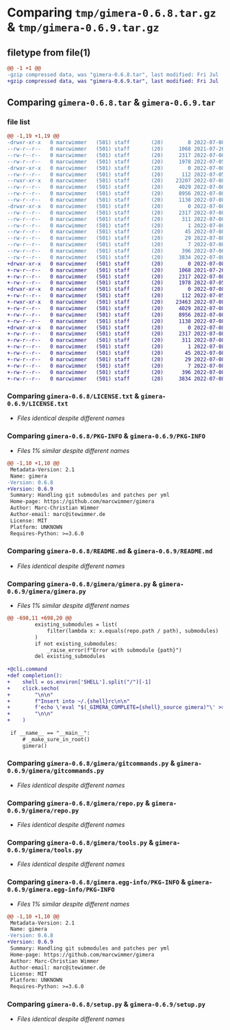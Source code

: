 # Comparing `tmp/gimera-0.6.8.tar.gz` & `tmp/gimera-0.6.9.tar.gz`

## filetype from file(1)

```diff
@@ -1 +1 @@
-gzip compressed data, was "gimera-0.6.8.tar", last modified: Fri Jul  8 13:35:54 2022, max compression
+gzip compressed data, was "gimera-0.6.9.tar", last modified: Fri Jul  8 21:48:00 2022, max compression
```

## Comparing `gimera-0.6.8.tar` & `gimera-0.6.9.tar`

### file list

```diff
@@ -1,19 +1,19 @@
-drwxr-xr-x   0 marcwimmer   (501) staff       (20)        0 2022-07-08 13:35:54.532995 gimera-0.6.8/
--rw-r--r--   0 marcwimmer   (501) staff       (20)     1068 2021-07-26 15:49:47.000000 gimera-0.6.8/LICENSE.txt
--rw-r--r--   0 marcwimmer   (501) staff       (20)     2317 2022-07-08 13:35:54.533078 gimera-0.6.8/PKG-INFO
--rw-r--r--   0 marcwimmer   (501) staff       (20)     1978 2022-07-05 06:37:51.000000 gimera-0.6.8/README.md
-drwxr-xr-x   0 marcwimmer   (501) staff       (20)        0 2022-07-08 13:35:54.530357 gimera-0.6.8/gimera/
--rw-r--r--   0 marcwimmer   (501) staff       (20)      112 2022-07-05 17:42:31.000000 gimera-0.6.8/gimera/__init__.py
--rwxr-xr-x   0 marcwimmer   (501) staff       (20)    23207 2022-07-08 13:35:42.000000 gimera-0.6.8/gimera/gimera.py
--rw-r--r--   0 marcwimmer   (501) staff       (20)     4029 2022-07-08 13:35:42.000000 gimera-0.6.8/gimera/gitcommands.py
--rw-r--r--   0 marcwimmer   (501) staff       (20)     8956 2022-07-08 13:35:42.000000 gimera-0.6.8/gimera/repo.py
--rw-r--r--   0 marcwimmer   (501) staff       (20)     1138 2022-07-08 13:35:42.000000 gimera-0.6.8/gimera/tools.py
-drwxr-xr-x   0 marcwimmer   (501) staff       (20)        0 2022-07-08 13:35:54.532848 gimera-0.6.8/gimera.egg-info/
--rw-r--r--   0 marcwimmer   (501) staff       (20)     2317 2022-07-08 13:35:54.000000 gimera-0.6.8/gimera.egg-info/PKG-INFO
--rw-r--r--   0 marcwimmer   (501) staff       (20)      311 2022-07-08 13:35:54.000000 gimera-0.6.8/gimera.egg-info/SOURCES.txt
--rw-r--r--   0 marcwimmer   (501) staff       (20)        1 2022-07-08 13:35:54.000000 gimera-0.6.8/gimera.egg-info/dependency_links.txt
--rw-r--r--   0 marcwimmer   (501) staff       (20)       45 2022-07-08 13:35:54.000000 gimera-0.6.8/gimera.egg-info/entry_points.txt
--rw-r--r--   0 marcwimmer   (501) staff       (20)       29 2022-07-08 13:35:54.000000 gimera-0.6.8/gimera.egg-info/requires.txt
--rw-r--r--   0 marcwimmer   (501) staff       (20)        7 2022-07-08 13:35:54.000000 gimera-0.6.8/gimera.egg-info/top_level.txt
--rw-r--r--   0 marcwimmer   (501) staff       (20)      396 2022-07-08 13:35:54.533568 gimera-0.6.8/setup.cfg
--rw-r--r--   0 marcwimmer   (501) staff       (20)     3834 2022-07-08 13:35:42.000000 gimera-0.6.8/setup.py
+drwxr-xr-x   0 marcwimmer   (501) staff       (20)        0 2022-07-08 21:48:00.943252 gimera-0.6.9/
+-rw-r--r--   0 marcwimmer   (501) staff       (20)     1068 2021-07-26 15:49:47.000000 gimera-0.6.9/LICENSE.txt
+-rw-r--r--   0 marcwimmer   (501) staff       (20)     2317 2022-07-08 21:48:00.943340 gimera-0.6.9/PKG-INFO
+-rw-r--r--   0 marcwimmer   (501) staff       (20)     1978 2022-07-05 06:37:51.000000 gimera-0.6.9/README.md
+drwxr-xr-x   0 marcwimmer   (501) staff       (20)        0 2022-07-08 21:48:00.923126 gimera-0.6.9/gimera/
+-rw-r--r--   0 marcwimmer   (501) staff       (20)      112 2022-07-05 17:42:31.000000 gimera-0.6.9/gimera/__init__.py
+-rwxr-xr-x   0 marcwimmer   (501) staff       (20)    23463 2022-07-08 21:47:57.000000 gimera-0.6.9/gimera/gimera.py
+-rw-r--r--   0 marcwimmer   (501) staff       (20)     4029 2022-07-08 13:35:42.000000 gimera-0.6.9/gimera/gitcommands.py
+-rw-r--r--   0 marcwimmer   (501) staff       (20)     8956 2022-07-08 13:35:42.000000 gimera-0.6.9/gimera/repo.py
+-rw-r--r--   0 marcwimmer   (501) staff       (20)     1138 2022-07-08 13:35:42.000000 gimera-0.6.9/gimera/tools.py
+drwxr-xr-x   0 marcwimmer   (501) staff       (20)        0 2022-07-08 21:48:00.943026 gimera-0.6.9/gimera.egg-info/
+-rw-r--r--   0 marcwimmer   (501) staff       (20)     2317 2022-07-08 21:48:00.000000 gimera-0.6.9/gimera.egg-info/PKG-INFO
+-rw-r--r--   0 marcwimmer   (501) staff       (20)      311 2022-07-08 21:48:00.000000 gimera-0.6.9/gimera.egg-info/SOURCES.txt
+-rw-r--r--   0 marcwimmer   (501) staff       (20)        1 2022-07-08 21:48:00.000000 gimera-0.6.9/gimera.egg-info/dependency_links.txt
+-rw-r--r--   0 marcwimmer   (501) staff       (20)       45 2022-07-08 21:48:00.000000 gimera-0.6.9/gimera.egg-info/entry_points.txt
+-rw-r--r--   0 marcwimmer   (501) staff       (20)       29 2022-07-08 21:48:00.000000 gimera-0.6.9/gimera.egg-info/requires.txt
+-rw-r--r--   0 marcwimmer   (501) staff       (20)        7 2022-07-08 21:48:00.000000 gimera-0.6.9/gimera.egg-info/top_level.txt
+-rw-r--r--   0 marcwimmer   (501) staff       (20)      396 2022-07-08 21:48:00.947265 gimera-0.6.9/setup.cfg
+-rw-r--r--   0 marcwimmer   (501) staff       (20)     3834 2022-07-08 13:35:42.000000 gimera-0.6.9/setup.py
```

### Comparing `gimera-0.6.8/LICENSE.txt` & `gimera-0.6.9/LICENSE.txt`

 * *Files identical despite different names*

### Comparing `gimera-0.6.8/PKG-INFO` & `gimera-0.6.9/PKG-INFO`

 * *Files 1% similar despite different names*

```diff
@@ -1,10 +1,10 @@
 Metadata-Version: 2.1
 Name: gimera
-Version: 0.6.8
+Version: 0.6.9
 Summary: Handling git submodules and patches per yml
 Home-page: https://github.com/marcwimmer/gimera
 Author: Marc-Christian Wimmer
 Author-email: marc@itewimmer.de
 License: MIT
 Platform: UNKNOWN
 Requires-Python: >=3.6.0
```

### Comparing `gimera-0.6.8/README.md` & `gimera-0.6.9/README.md`

 * *Files identical despite different names*

### Comparing `gimera-0.6.8/gimera/gimera.py` & `gimera-0.6.9/gimera/gimera.py`

 * *Files 1% similar despite different names*

```diff
@@ -698,11 +698,20 @@
         existing_submodules = list(
             filter(lambda x: x.equals(repo.path / path), submodules)
         )
         if not existing_submodules:
             _raise_error(f"Error with submodule {path}")
         del existing_submodules
 
+@cli.command
+def completion():
+    shell = os.environ['SHELL'].split("/")[-1]
+    click.secho(
+        "\n\n"
+        f"Insert into ~/.{shell}rc\n\n"
+        f'echo \'eval "$(_GIMERA_COMPLETE={shell}_source gimera)"\' >> ~/.{shell}rc'
+        "\n\n"
+    )
 
 if __name__ == "__main__":
     # _make_sure_in_root()
     gimera()
```

### Comparing `gimera-0.6.8/gimera/gitcommands.py` & `gimera-0.6.9/gimera/gitcommands.py`

 * *Files identical despite different names*

### Comparing `gimera-0.6.8/gimera/repo.py` & `gimera-0.6.9/gimera/repo.py`

 * *Files identical despite different names*

### Comparing `gimera-0.6.8/gimera/tools.py` & `gimera-0.6.9/gimera/tools.py`

 * *Files identical despite different names*

### Comparing `gimera-0.6.8/gimera.egg-info/PKG-INFO` & `gimera-0.6.9/gimera.egg-info/PKG-INFO`

 * *Files 1% similar despite different names*

```diff
@@ -1,10 +1,10 @@
 Metadata-Version: 2.1
 Name: gimera
-Version: 0.6.8
+Version: 0.6.9
 Summary: Handling git submodules and patches per yml
 Home-page: https://github.com/marcwimmer/gimera
 Author: Marc-Christian Wimmer
 Author-email: marc@itewimmer.de
 License: MIT
 Platform: UNKNOWN
 Requires-Python: >=3.6.0
```

### Comparing `gimera-0.6.8/setup.py` & `gimera-0.6.9/setup.py`

 * *Files identical despite different names*

